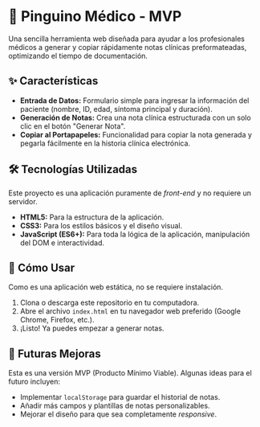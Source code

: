 # 🐧 Pinguino Médico - MVP

Una sencilla herramienta web diseñada para ayudar a los profesionales médicos a generar y copiar rápidamente notas clínicas preformateadas, optimizando el tiempo de documentación.

## ✨ Características

- **Entrada de Datos:** Formulario simple para ingresar la información del paciente (nombre, ID, edad, síntoma principal y duración).
- **Generación de Notas:** Crea una nota clínica estructurada con un solo clic en el botón "Generar Nota".
- **Copiar al Portapapeles:** Funcionalidad para copiar la nota generada y pegarla fácilmente en la historia clínica electrónica.

## 🛠️ Tecnologías Utilizadas

Este proyecto es una aplicación puramente de _front-end_ y no requiere un servidor.

- **HTML5:** Para la estructura de la aplicación.
- **CSS3:** Para los estilos básicos y el diseño visual.
- **JavaScript (ES6+):** Para toda la lógica de la aplicación, manipulación del DOM e interactividad.

## 🚀 Cómo Usar

Como es una aplicación web estática, no se requiere instalación.

1.  Clona o descarga este repositorio en tu computadora.
2.  Abre el archivo `index.html` en tu navegador web preferido (Google Chrome, Firefox, etc.).
3.  ¡Listo! Ya puedes empezar a generar notas.

## 🔮 Futuras Mejoras

Esta es una versión MVP (Producto Mínimo Viable). Algunas ideas para el futuro incluyen:
- Implementar `localStorage` para guardar el historial de notas.
- Añadir más campos y plantillas de notas personalizables.
- Mejorar el diseño para que sea completamente _responsive_.
